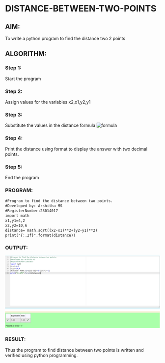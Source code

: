 # DISTANCE-BETWEEN-TWO-POINTS

## AIM:
To write a python program to find the distance two 2 points
## ALGORITHM:
### Step 1: 
Start the program
### Step 2: 
Assign values for the variables x2,x1,y2,y1
### Step 3: 
Substitute the values in the distance formula  ![formula](/formula.JPG)
### Step 4: 
Print the distance using format to display the answer with two decimal points.
### Step 5: 
End the program
### PROGRAM:
  ```
  #Program to find the distance between two points.
#Developed by: Arshitha MS
#RegisterNumber:23014017
import math
x1,y1=4,2
x2,y2=10,6
distance= math.sqrt((x2-x1)**2+(y2-y1)**2)
print("{:.2f}".format(distance))

```

### OUTPUT:
![Output](distance.png)

### RESULT:
Thus the program to find distance between two points is written and verified using python programming.

